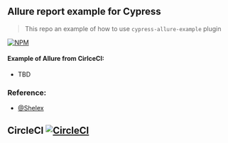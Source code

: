 Allure report example for Cypress
-----------------------------------
> This repo an example of how to use `cypress-allure-example` plugin

[![NPM][npm-icon]][npm-url]

#### Example of Allure from CirlceCI:
- TBD

### Reference:
- [@Shelex](https://github.com/Shelex/cypress-allure-plugin-example)

## CircleCI [![CircleCI](https://circleci.com/gh/Ebazhanov/cypress-allure-example.svg?style=svg)](https://circleci.com/gh/Ebazhanov/cypress-allure-example )

[npm-icon]: https://nodei.co/npm/cypress-allure-plugin.svg?downloads=true
[npm-url]: https://www.npmjs.com/package/@shelex/cypress-allure-plugin
